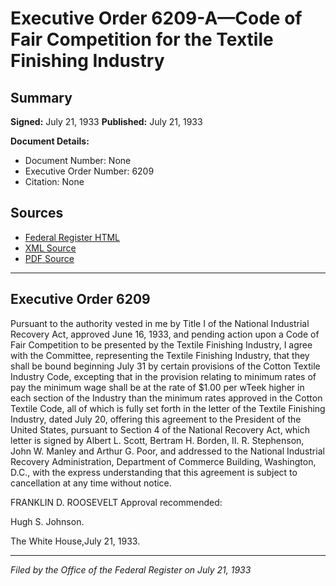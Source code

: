 # Executive Order 6209-A—Code of Fair Competition for the Textile Finishing Industry

## Summary

**Signed:** July 21, 1933
**Published:** July 21, 1933

**Document Details:**
- Document Number: None
- Executive Order Number: 6209
- Citation: None

## Sources
- [Federal Register HTML](https://www.presidency.ucsb.edu/documents/executive-order-6209-code-fair-competition-for-the-textile-finishing-industry)
- [XML Source](None)
- [PDF Source](None)

---

## Executive Order 6209

Pursuant to the authority vested in me by Title I of the National Industrial Recovery Act, approved June 16, 1933, and pending action upon a Code of Fair Competition to be presented by the Textile Finishing Industry,
I agree with the Committee, representing the Textile Finishing Industry, that they shall be bound beginning July 31 by certain provisions of the Cotton Textile Industry Code, excepting that in the provision relating to minimum rates of pay the minimum wage shall be at the rate of $1.00 per wTeek higher in each section of the Industry than the minimum rates approved in the Cotton Textile Code, all of which is fully set forth in the letter of the Textile Finishing Industry, dated July 20, offering this agreement to the President of the United States, pursuant to Section 4 of the National Recovery Act, which letter is signed by Albert L. Scott, Bertram H. Borden, II. R. Stephenson, John W. Manley and Arthur G. Poor, and addressed to the National Industrial Recovery Administration, Department of Commerce Building, Washington, D.C., with the express understanding that this agreement is subject to cancellation at any time without notice.

FRANKLIN D. ROOSEVELT
Approval recommended:     

Hugh S. Johnson.

The White House,July 21, 1933.

---

*Filed by the Office of the Federal Register on July 21, 1933*
